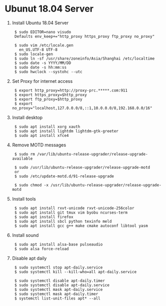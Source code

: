 Ubunut 18.04 Server
===================

1. Install Ubuntu 18.04 Server

        $ sudo EDITOR=nano visudo
        Defaults env_keep+="http_proxy https_proxy ftp_proxy no_proxy"

        $ sudo vim /etc/locale.gen
          en_US.UTF-8 UTF-8
        $ sudo locale-gen
        $ sudo ln -sf /usr/share/zoneinfo/Asia/Shanghai /etc/localtime
        $ sudo date -s YYYY/MM/DD
        $ sudo date -s hh:mm:ss
        $ sudo hwclock --systohc --utc

2. Set Proxy for internet access

        $ export http_proxy=http://proxy-prc.*****.com:911
        $ export https_proxy=$http_proxy
        $ export ftp_proxy=$http_proxy
        $ export no_proxy="localhost,127.0.0.0/8,::1,10.0.0.0/8,192.168.0.0/16"

3. Install desktop

        $ sudo apt install xorg xauth
        $ sudo apt install lightdm lightdm-gtk-greeter
        $ sudo apt install xfce4

4. Remove MOTD messages

        $ sudo rm /var/lib/ubuntu-release-upgrader/release-upgrade-available

        $ sudo /usr/lib/ubuntu-release-upgrader/release-upgrade-motd
        or
        $ sudo /etc/update-motd.d/91-release-upgrade
        
        $ sudo chmod -x /usr/lib/ubuntu-release-upgrader/release-upgrade-motd

5. Install tools

        $ sudo apt install rxvt-unicode rxvt-unicode-256color
        $ sudo apt install git tmux vim byobu ncurses-term
        $ sudo apt install firefox
        $ sudo apt install sbcl python texinfo meld
        $ sudo apt install gcc g++ make cmake autoconf libtool yasm

6. Install sound

        $ sudo apt install alsa-base pulseaudio
        $ sudo alsa force-reload


7. Disable apt daily

        $ sudo systemctl stop apt-daily.service
        $ sudo systemctl kill --kill-who=all apt-daily.service

        $ sudo systemctl disable apt-daily.timer
        $ sudo systemctl disable apt-daily.service
        $ sudo systemctl mask apt-daily.service
        $ sudo systemctl mask apt-daily.timer
        $ systemctl list-unit-files apt* --all
